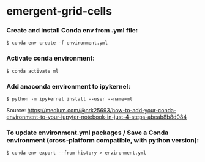 # emergent-grid-cells

### Create and install Conda env from .yml file:
```console
$ conda env create -f environment.yml
```

### Activate conda environment:
```console
$ conda activate ml
```

### Add anaconda environment to ipykernel:
```console
$ python -m ipykernel install --user --name=ml
```
Source:
https://medium.com/@nrk25693/how-to-add-your-conda-environment-to-your-jupyter-notebook-in-just-4-steps-abeab8b8d084

### To update environment.yml packages / Save a Conda environment (cross-platform compatible, with python version):
```console
$ conda env export --from-history > environment.yml
```
